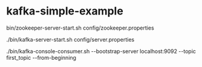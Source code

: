 # kafka-simple-example

bin/zookeeper-server-start.sh config/zookeeper.properties

./bin/kafka-server-start.sh config/server.properties


./bin/kafka-console-consumer.sh --bootstrap-server localhost:9092 --topic first_topic --from-beginning
